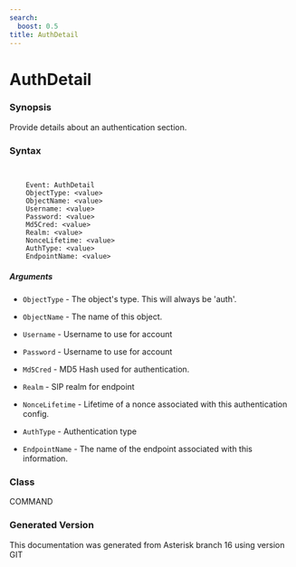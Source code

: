 ```yaml
---
search:
  boost: 0.5
title: AuthDetail
---
```


# AuthDetail

### Synopsis

Provide details about an authentication section.

### Syntax


```


    Event: AuthDetail
    ObjectType: <value>
    ObjectName: <value>
    Username: <value>
    Password: <value>
    Md5Cred: <value>
    Realm: <value>
    NonceLifetime: <value>
    AuthType: <value>
    EndpointName: <value>

```
##### Arguments


* `ObjectType` - The object's type. This will always be 'auth'.<br>

* `ObjectName` - The name of this object.<br>

* `Username` - Username to use for account<br>

* `Password` - Username to use for account<br>

* `Md5Cred` - MD5 Hash used for authentication.<br>

* `Realm` - SIP realm for endpoint<br>

* `NonceLifetime` - Lifetime of a nonce associated with this authentication config.<br>

* `AuthType` - Authentication type<br>

* `EndpointName` - The name of the endpoint associated with this information.<br>

### Class

COMMAND

### Generated Version

This documentation was generated from Asterisk branch 16 using version GIT 